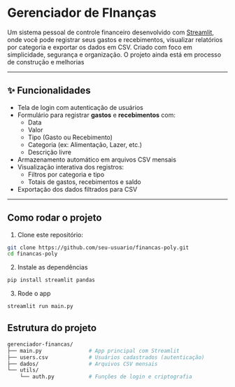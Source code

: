 # Gerenciador de FInanças

Um sistema pessoal de controle financeiro desenvolvido com [Streamlit](https://streamlit.io/), onde você pode registrar seus gastos e recebimentos, visualizar relatórios por categoria e exportar os dados em CSV. Criado com foco em simplicidade, segurança e organização. O projeto ainda está em processo de construção e melhorias

---

## ✨ Funcionalidades

- Tela de login com autenticação de usuários
- Formulário para registrar **gastos** e **recebimentos** com:
  - Data
  - Valor
  - Tipo (Gasto ou Recebimento)
  - Categoria (ex: Alimentação, Lazer, etc.)
  - Descrição livre
- Armazenamento automático em arquivos CSV mensais
- Visualização interativa dos registros:
  - Filtros por categoria e tipo
  - Totais de gastos, recebimentos e saldo
- Exportação dos dados filtrados para CSV

---

## Como rodar o projeto

1. Clone este repositório:

```bash
git clone https://github.com/seu-usuario/financas-poly.git
cd financas-poly
```

2. Instale as dependências

```bash
pip install streamlit pandas
```

3. Rode o app

```bash
streamlit run main.py
```
## Estrutura do projeto

```bash
gerenciador-financas/
├── main.py               # App principal com Streamlit
├── users.csv             # Usuários cadastrados (autenticação)
├── dados/                # Arquivos CSV mensais
└── utils/
    └── auth.py           # Funções de login e criptografia